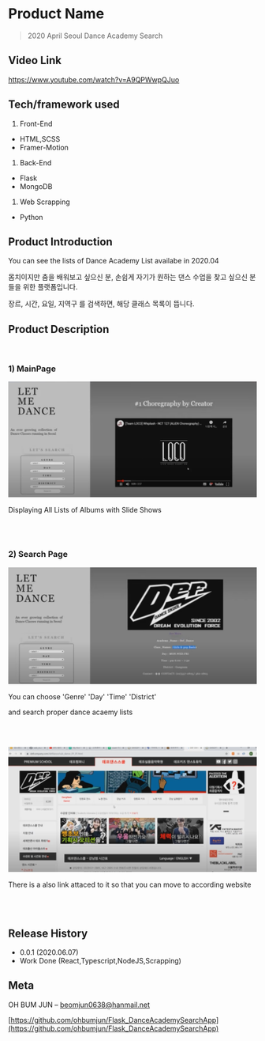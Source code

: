 # Product Name
> 2020 April Seoul Dance Academy Search 

## Video Link
https://www.youtube.com/watch?v=A9QPWwpQJuo

## Tech/framework used
1) Front-End
- HTML,SCSS
- Framer-Motion
1) Back-End
- Flask
- MongoDB
1) Web Scrapping
- Python

## Product Introduction 
You can see the lists of Dance Academy List
availabe in 2020.04  

몸치이지만 춤을 배워보고 싶으신 분, 
손쉽게 자기가 원하는 댄스 수업을 찾고 싶으신 분들을 위한 플랫폼입니다. 

장르, 시간, 요일, 지역구 를 검색하면, 해당 클래스 목록이 뜹니다.

## Product Description

<br/>

### 1) MainPage
![](./readmeImg/main.png)

Displaying All Lists of Albums
with Slide Shows

<br/>
<br/>

### 2) Search Page
![](./readmeImg/search1.png)

You can choose
'Genre'
'Day'
'Time'
'District'

and search proper dance acaemy lists

<br/>
<br/>

![](./readmeImg/search2.png)

There is a also link attaced to it
so that you can move to according website

<br/>
<br/>

## Release History

* 0.0.1  (2020.06.07)
* Work Done (React,Typescript,NodeJS,Scrapping)

## Meta

OH BUM JUN  – beomjun0638@hanmail.net

[https://github.com/ohbumjun/Flask_DanceAcademySearchApp](https://github.com/ohbumjun/Flask_DanceAcademySearchApp)

